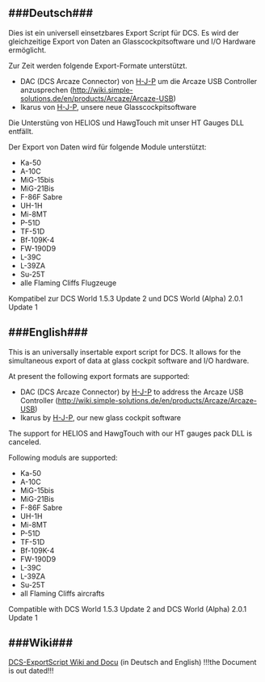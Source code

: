 ###Deutsch###
---
Dies ist ein universell einsetzbares Export Script für DCS.
Es wird der gleichzeitige Export von Daten an Glasscockpitsoftware und I/O Hardware ermöglicht.

Zur Zeit werden folgende Export-Formate unterstützt.
- DAC (DCS Arcaze Connector) von [H-J-P](https://github.com/H-J-P/DAC/) um die Arcaze USB Controller anzusprechen (http://wiki.simple-solutions.de/en/products/Arcaze/Arcaze-USB)
- Ikarus von [H-J-P](https://github.com/H-J-P/Ikarus), unsere neue Glasscockpitsoftware

Die Unterstüng von HELIOS und HawgTouch mit unser HT Gauges DLL entfällt.

Der Export von Daten wird für folgende Module unterstützt:
- Ka-50
- A-10C
- MiG-15bis
- MiG-21Bis
- F-86F Sabre
- UH-1H
- Mi-8MT
- P-51D
- TF-51D
- Bf-109K-4
- FW-190D9
- L-39C
- L-39ZA
- Su-25T
- alle Flaming Cliffs Flugzeuge

Kompatibel zur DCS World 1.5.3 Update 2 und DCS World (Alpha) 2.0.1 Update 1

###English###
---
This is an universally insertable export script for DCS. It allows for the simultaneous export of data at glass cockpit software and I/O hardware.

At present the following export formats are supported:
- DAC (DCS Arcaze Connector) by [H-J-P](https://github.com/H-J-P/DAC/) to address the Arcaze USB Controller (http://wiki.simple-solutions.de/en/products/Arcaze/Arcaze-USB)
- Ikarus by [H-J-P](https://github.com/H-J-P/Ikarus), our new glass cockpit software

The support for HELIOS and HawgTouch with our HT gauges pack DLL is canceled.

Following moduls are supported:
- Ka-50
- A-10C
- MiG-15bis
- MiG-21Bis
- F-86F Sabre
- UH-1H
- Mi-8MT
- P-51D
- TF-51D
- Bf-109K-4
- FW-190D9
- L-39C
- L-39ZA
- Su-25T
- all Flaming Cliffs aircrafts

Compatible with DCS World 1.5.3 Update 2 and DCS World (Alpha) 2.0.1 Update 1

###Wiki###
---
[DCS-ExportScript Wiki and Docu](https://github.com/s-d-a/DCS-ExportScripts/wiki) (in Deutsch and English) !!!the Document is out dated!!!
